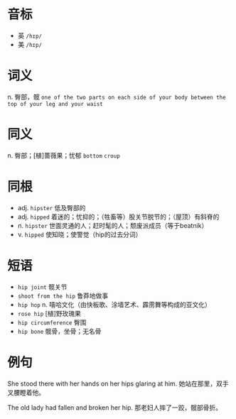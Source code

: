 # 音标

- 英 `/hɪp/`
- 美 `/hɪp/`

# 词义

n. 臀部，髋
`one of the two parts on each side of your body between the top of your leg and your waist`

# 同义

n. 臀部；[植]蔷薇果；忧郁
`bottom` `croup`

# 同根

- adj. `hipster` 低及臀部的
- adj. `hipped` 着迷的；忧抑的；（牲畜等）股关节脱节的；（屋顶）有斜脊的
- n. `hipster` 世面灵通的人；赶时髦的人；颓废派成员（等于beatnik）
- v. `hipped` 使知晓；使警觉（hip的过去分词）

# 短语

- `hip joint` 髋关节
- `shoot from the hip` 鲁莽地做事
- `hip hop` n. 嘻哈文化（由快板歌、涂墙艺术、霹雳舞等构成的亚文化）
- `rose hip` [植]野玫瑰果
- `hip circumference` 臀围
- `hip bone` 髋骨，坐骨；无名骨

# 例句

She stood there with her hands on her hips glaring at him.
她站在那里，双手叉腰瞪着他。

The old lady had fallen and broken her hip.
那老妇人摔了一跤，髋部骨折。


